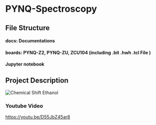 # PYNQ-Spectroscopy

## File Structure

#### docs: Documentations

#### boards: PYNQ-Z2, PYNQ-ZU, ZCU104 (including .bit .hwh .tcl File )

#### Jupyter notebook 


## Project Description 


![Chemical Shift Ethanol](docs/ethanol_preview.png)


### Youtube Video

https://youtu.be/D55JbZ45ar8
